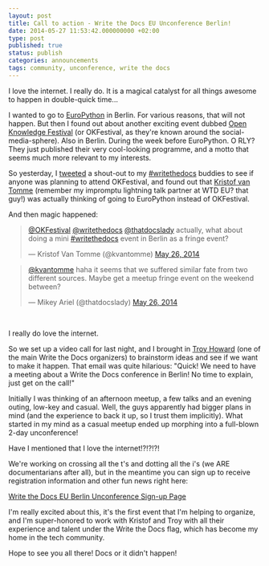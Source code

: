 ```yaml
---
layout: post
title: Call to action - Write the Docs EU Unconference Berlin!
date: 2014-05-27 11:53:42.000000000 +02:00
type: post
published: true
status: publish
categories: announcements
tags: community, unconference, write the docs
---
```


I love the internet. I really do. It is a magical catalyst for all things awesome to happen in double-quick time...

I wanted to go to [EuroPython](https://ep2014.europython.eu/en/ "EuroPython 2014") in Berlin. For various reasons, that will not happen. But then I found out about another exciting event dubbed [Open Knowledge Festival](http://2014.okfestival.org/ "Open Knowledge Festival 2014") (or OKFestival, as they're known around the social-media-sphere). Also in Berlin. During the week before EuroPython. O RLY? They just published their very cool-looking programme, and a motto that seems much more relevant to my interests.

So yesterday, I [tweeted](https://twitter.com/thatdocslady/status/470620445533028352 "My shout-out tweet") a shout-out to my [\#writethedocs](https://twitter.com/search?f=realtime&q=%23writethedocs&src=savs "#writethedocs on Twitter") buddies to see if anyone was planning to attend OKFestival, and found out that [Kristof van Tomme](https://twitter.com/kvantomme "Kristof on Twitter") (remember my impromptu lightning talk partner at WTD EU? that guy!) was actually thinking of going to EuroPython instead of OKFestival.

And then magic happened:

> [@OKFestival](https://twitter.com/OKFestival) [@writethedocs](https://twitter.com/writethedocs) [@thatdocslady](https://twitter.com/thatdocslady) actually, what about doing a mini [\#writethedocs](https://twitter.com/search?q=%23writethedocs&src=hash) event in Berlin as a fringe event?
>
> — Kristof Van Tomme (@kvantomme) [May 26, 2014](https://twitter.com/kvantomme/statuses/470864534740430848)

> [@kvantomme](https://twitter.com/kvantomme) haha it seems that we suffered similar fate from two different sources. Maybe get a meetup fringe event on the weekend between?
>
> — Mikey Ariel (@thatdocslady) [May 26, 2014](https://twitter.com/thatdocslady/statuses/470862211100192768)

 

I really do love the internet.

So we set up a video call for last night, and I brought in [Troy Howard](https://twitter.com/thoward37 "Troy on Twitter") (one of the main Write the Docs organizers) to brainstorm ideas and see if we want to make it happen. That email was quite hilarious: "Quick! We need to have a meeting about a Write the Docs conference in Berlin! No time to explain, just get on the call!"

Initially I was thinking of an afternoon meetup, a few talks and an evening outing, low-key and casual. Well, the guys apparently had bigger plans in mind (and the experience to back it up, so I trust them implicitly). What started in my mind as a casual meetup ended up morphing into a full-blown 2-day unconference!

Have I mentioned that I love the internet!?!?!?!

We're working on crossing all the t's and dotting all the i's (we ARE documentarians after all), but in the meantime you can sign up to receive registration information and other fun news right here:

[Write the Docs EU Berlin Unconference Sign-up Page](http://conf.writethedocs.org/eu/2014/unconf-berlin.html "Sign-up Page!")

I'm really excited about this, it's the first event that I'm helping to organize, and I'm super-honored to work with Kristof and Troy with all their experience and talent under the Write the Docs flag, which has become my home in the tech community.

Hope to see you all there! Docs or it didn't happen!
